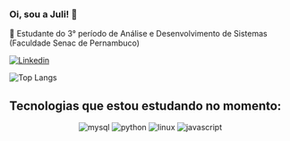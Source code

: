 ### Oi, sou a Juli! 🤩

📔 Estudante do 3° período de Análise e Desenvolvimento de Sistemas (Faculdade Senac de Pernambuco) <br>


[![Linkedin](https://img.shields.io/badge/LinkedIn-0077B5?style=for-the-badge&logo=linkedin&logoColor=white)](https://www.linkedin.com/in/julianereism/)

![Top Langs](https://github-readme-stats.vercel.app/api/top-langs/?username=julianereism\&layout=compact)

## Tecnologias que estou estudando no momento:

<div align="center">
    <img alt="mysql" src="https://img.shields.io/badge/MySQL-005C84?style=for-the-badge&logo=mysql&logoColor=white" />
    <img alt="python" src="https://img.shields.io/badge/Python-3776AB?style=for-the-badge&logo=python&logoColor=white" />
    <img alt="linux" src="https://img.shields.io/badge/Linux-FCC624?style=for-the-badge&logo=linux&logoColor=black" />
    <img alt="javascript" src="https://img.shields.io/badge/JavaScript-323330?style=for-the-badge&logo=javascript&logoColor=F7DF1E" />
</div>

    
